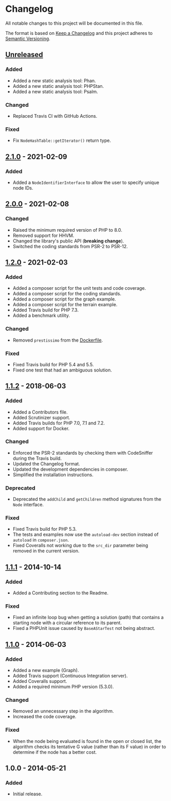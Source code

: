# Changelog
All notable changes to this project will be documented in this file.

The format is based on [Keep a Changelog](https://keepachangelog.com/en/1.0.0/)
and this project adheres to [Semantic Versioning](https://semver.org/spec/v2.0.0.html).

## [Unreleased]
### Added
- Added a new static analysis tool: Phan.
- Added a new static analysis tool: PHPStan.
- Added a new static analysis tool: Psalm.

### Changed
- Replaced Travis CI with GitHub Actions.

### Fixed
- Fix `NodeHashTable::getIterator()` return type.

## [2.1.0] - 2021-02-09
### Added
- Added a `NodeIdentifierInterface` to allow the user to specify unique node IDs.

## [2.0.0] - 2021-02-08
### Changed
- Raised the minimum required version of PHP to 8.0.
- Removed support for HHVM.
- Changed the library's public API (**breaking change**).
- Switched the coding standards from PSR-2 to PSR-12.

## [1.2.0] - 2021-02-03
### Added
- Added a composer script for the unit tests and code coverage.
- Added a composer script for the coding standards.
- Added a composer script for the graph example.
- Added a composer script for the terrain example.
- Added Travis build for PHP 7.3.
- Added a benchmark utility.

### Changed
- Removed `prestissimo` from the [Dockerfile](Dockerfile).

### Fixed
- Fixed Travis build for PHP 5.4 and 5.5.
- Fixed one test that had an ambiguous solution.

## [1.1.2] - 2018-06-03
### Added
- Added a Contributors file.
- Added Scrutinizer support.
- Added Travis builds for PHP 7.0, 7.1 and 7.2.
- Added support for Docker.

### Changed
- Enforced the PSR-2 standards by checking them with CodeSniffer during the Travis build.
- Updated the Changelog format.
- Updated the development dependencies in composer.
- Simplified the installation instructions.

### Deprecated
- Deprecated the `addChild` and `getChildren` method signatures from the `Node` interface.

### Fixed
- Fixed Travis build for PHP 5.3.
- The tests and examples now use the `autoload-dev` section instead of `autoload` in `composer.json`.
- Fixed Coveralls not working due to the `src_dir` parameter being removed in the current version.

## [1.1.1] - 2014-10-14
### Added
- Added a Contributing section to the Readme.

### Fixed
- Fixed an infinite loop bug when getting a solution (path) that contains a starting node with a circular reference to its parent.
- Fixed a PHPUnit issue caused by `BaseAStarTest` not being abstract.

## [1.1.0] - 2014-06-03
### Added
- Added a new example (Graph).
- Added Travis support (Continuous Integration server).
- Added Coveralls support.
- Added a required minimum PHP version (5.3.0).

### Changed
- Removed an unnecessary step in the algorithm.
- Increased the code coverage.

### Fixed
- When the node being evaluated is found in the open or closed list, the algorithm checks its tentative G value (rather than its F value) in order to determine if the node has a better cost.

## 1.0.0 - 2014-05-21
### Added
- Initial release.

[Unreleased]: https://github.com/jmgq/php-a-star/compare/v2.1.0...HEAD
[2.1.0]: https://github.com/jmgq/php-a-star/compare/v2.0.0...v2.1.0
[2.0.0]: https://github.com/jmgq/php-a-star/compare/v1.2.0...v2.0.0
[1.2.0]: https://github.com/jmgq/php-a-star/compare/v1.1.2...v1.2.0
[1.1.2]: https://github.com/jmgq/php-a-star/compare/v1.1.1...v1.1.2
[1.1.1]: https://github.com/jmgq/php-a-star/compare/v1.1.0...v1.1.1
[1.1.0]: https://github.com/jmgq/php-a-star/compare/v1.0.0...v1.1.0
